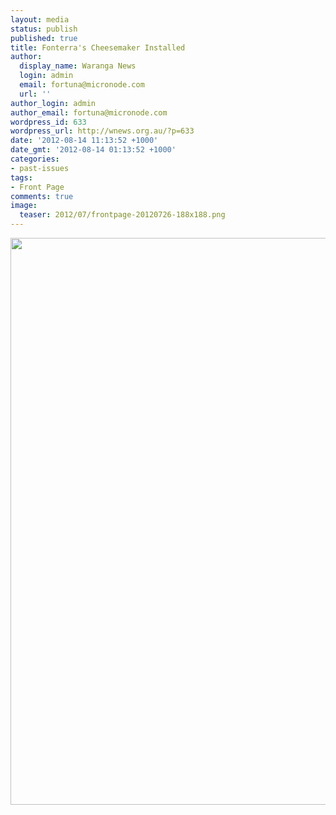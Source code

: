 ```yaml
---
layout: media
status: publish
published: true
title: Fonterra's Cheesemaker Installed
author:
  display_name: Waranga News
  login: admin
  email: fortuna@micronode.com
  url: ''
author_login: admin
author_email: fortuna@micronode.com
wordpress_id: 633
wordpress_url: http://wnews.org.au/?p=633
date: '2012-08-14 11:13:52 +1000'
date_gmt: '2012-08-14 01:13:52 +1000'
categories:
- past-issues
tags:
- Front Page
comments: true
image:
  teaser: 2012/07/frontpage-20120726-188x188.png
---
```


<a href="{{ site.url }}/images/2012/08/frontpage-20120726.pdf"><img class="alignnone size-full wp-image-630" title="Front Page - July 26, 2012" src="{{ site.url }}/images/2012/08/frontpage-20120726.png" alt="" width="624" height="907" /></a>
